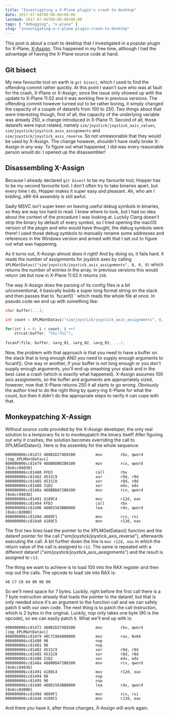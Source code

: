 ```yaml
---
title: "Investigating a X-Plane plugin's crash to desktop"
date: 2017-07-04T00:00:00+00:00
lastmod: 2017-07-04T00:00:00+00:00
tags: [ "debugging", "x-plane" ]
slug: "investigating-a-x-plane-plugin-crash-to-desktop"
---
```


This post is about a crash to desktop that I investigated in a popular plugin for X-Plane, [X-Assign](https://forums.x-plane.org/index.php?/files/file/12551-x-assign-linmacwin3264/). This happened in my free time, although I had the advantage of having the X-Plane source code at hand.

## Git bisect

My new favourite tool on earth is `git bisect`, which I used to find the offending commit rather quickly. At this point I wasn't sure who was at fault for the crash, X-Plane or X-Assign, since the issue only showed up with the update to X-Plane 11.02 and it was working fine in previous versions. The offending commit however turned out to be rather boring, it simply changed the capacity of a couple of datarefs from 100 to 250. Two things about that were interesting though, first of all, the capacity of the underlying variable was already 250, a change introduced in X-Plane 11. Second of all, those datarefs were input related, namely `sim/joystick/joystick_axis_values`, `sim/joystick/joystick_axis_assignments` and `sim/joystick/joystick_axis_reverse`. So not unreasonable that they would be used by X-Assign. The change however, shouldn't have really broke X-Assign in any way. To figure out what happened, I did was every reasonable person would do: I opened up the disassembler!

## Disassembling X-Assign

Because I already declared `git bisect` to be my favourite tool, Hopper has to be my second favourite tool. I don't often try to take binaries apart, but every time I do, Hopper makes it super easy and pleasant. Ah, who am I kidding, x86-64 assembly is still awful.

Sadly MSVC isn't super keen on leaving useful debug symbols in binaries, so they are way too hard to read. I knew where to look, but I had no idea about the context of the procedure I was looking at. Luckily Clang doesn't strip the binary by default of every symbol, so I tried opening the macOS version of the plugin and who would have thought, the debug symbols were there! I used those debug symbols to manually rename some addresses and references in the Windows version and armed with that I set out to figure out what was happening.

As it turns out, X-Assign almost does it right! And by doing so, it fails hard. It reads the number of assignments for joystick axes by calling `XPLMGetDatavi("sim/joystick/joystick_axis_assignments", 0, 0, 0)` which returns the number of entries in the array. In previous versions this would return `100` but now in X-Plane 11.02 it returns `250`.

The way X-Assign does the parsing of its config files is a bit unconventional, it basically builds a super long format string on the stack and then passes that to `fscanf()`` which reads the whole file at once. In pseudo code we end up with something like:

```c
char buffer[...];

int count = XPLMGetDatavi("sim/joystick/joystick_axis_assignments", 0, 0, 0);

for(int i = 0; i < count; i ++)
    strcat(buffer, "%%i:%%i");
    
fscanf(file, buffer, &arg_01, &arg_02, &arg_03, ...);
```

Now, the problem with that approach is that you need to have a buffer on the stack that is long enough AND you need to supply enough arguments to fscanf(). One way or another, if your buffer is not long enough or you don't supply enough arguments, you'll end up smashing your stack and in the best case a crash (which is exactly what happened). X-Assign assumes 100 axis assignments, so the buffer and arguments are appropriately sized, however, now that X-Plane returns 250 it all starts to go wrong. Obviously the author tried to do the right thing by query-ing X-Plane for what the count, but then it didn't do the appropriate steps to verify it can cope with that.

## Monkeypatching X-Assign

Without source code provided by the X-Assign developer, the only real solution to a temporary fix is to monkeypatch the binary itself! After figuring out why it crashes, the solution becomes overriding the call to XPLMGetDatavi(). Here is the assembly for the whole sequence:

    000000006cc81472 488B1D274E0100         mov        rbx, qword [imp_XPLMGetDatavi]
    000000006cc81479 488B0DB02B0100         mov        rcx, qword [0x6cc94030]
    000000006cc81480 FFD3                   call       rbx
    000000006cc81482 4531C9                 xor        r9d, r9d
    000000006cc81485 4531C0                 xor        r8d, r8d
    000000006cc81488 31D2                   xor        edx, edx
    000000006cc8148a 488B0DA72B0100         mov        rcx, qword [0x6cc94038]
    000000006cc81491 4189C4                 mov        r12d, eax
    000000006cc81494 FFD3                   call       rbx
    000000006cc81496 488D1563BB0000         lea        rdx, qword [0x6cc8d000]  
    000000006cc8149d 4889F1                 mov        rcx, rsi
    000000006cc814a0 4189C5                 mov        r13d, eax

The first two lines load the pointer to the XPLMGetDatavi() function and the dataref pointer for the call ("sim/joystick/joystick_axis_reverse"), afterwards executing the call. A bit further down the line is `mov r12d, eax` in which the return value of the call is assigned to `r12`. The same is repeated with a different dataref ("sim/joystick/joystick_axis_assignments") and the result is assigned to `r13`.

The thing we want to achieve is to load 100 into the RAX register and then nop out the calls. The opcode to load `100` into RAX is:

    48 C7 C0 64 00 00 00

So we'll need space for 7 bytes. Luckily, right before the first call there is a 7 byte instruction already that loads the pointer to the dataref, but that is only needed since it's an argument to the function call and we can safely patch it with our own code. The next thing is to patch the call instruction, which is 2 bytes in the original. Luckily, nop only takes one byte (90 is the opcode), so we can easily patch it. What we'll end up with is:

    000000006cc81472 488B1D274E0100         mov        rbx, qword [imp_XPLMGetDatavi]
    000000006cc81479 48C7C064000000         mov        rax, 0x64
    000000006cc81480 90                     nop
    000000006cc81481 90                     nop
    000000006cc81482 4531C9                 xor        r9d, r9d
    000000006cc81485 4531C0                 xor        r8d, r8d
    000000006cc81488 31D2                   xor        edx, edx
    000000006cc8148a 488B0DA72B0100         mov        rcx, qword [0x6cc94038]
    000000006cc81491 4189C4                 mov        r12d, eax
    000000006cc81494 90                     nop
    000000006cc81495 90                     nop
    000000006cc81496 488D1563BB0000         lea        rdx, qword [0x6cc8d000]  
    000000006cc8149d 4889F1                 mov        rcx, rsi
    000000006cc814a0 4189C5                 mov        r13d, eax

And there you have it, after those changes, X-Assign will work again.